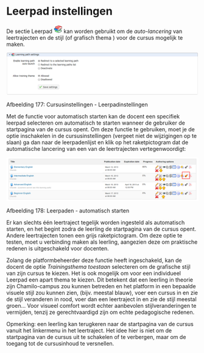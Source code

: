 # Leerpad instellingen

De sectie Leerpad ![](../../.gitbook/assets/graphics327%20%283%29.png) kan worden gebruikt om de _auto-lancering_ van leertrajecten en de stijl \(of grafisch thema \) voor de cursus mogelijk te maken.

![](../../.gitbook/assets/images246%20%283%29.png)

Afbeelding 177: Cursusinstellingen - Leerpadinstellingen

Met de functie voor automatisch starten kan de docent een specifiek leerpad selecteren om automatisch te starten wanneer de gebruiker de startpagina van de cursus opent. Om deze functie te gebruiken, moet je de optie inschakelen in de cursusinstellingen \(vergeet niet de wijzigingen op te slaan\) ga dan naar de leerpadenlijst en klik op het raketpictogram dat de automatische lancering van een van de leertrajecten vertegenwoordigt:

![](../../.gitbook/assets/images247%20%283%29.png)

Afbeelding 178: Leerpaden - automatisch starten

Er kan slechts één leertraject tegelijk worden ingesteld als automatisch starten, en het begint zodra de leerling de startpagina van de cursus opent. Andere leertrajecten tonen een grijs raketpictogram. Om deze optie te testen, moet u verbinding maken als leerling, aangezien deze om praktische redenen is uitgeschakeld voor docenten.

Zolang de platformbeheerder deze functie heeft ingeschakeld, kan de docent de optie _Trainingsthema toestaan_ selecteren om de grafische stijl van zijn cursus te kiezen. Het is ook mogelijk om voor een individueel Leerpad een apart thema te kiezen. Dit betekent dat een leerling in theorie zijn Chamilo-campus zou kunnen betreden en het platform in een bepaalde visuele stijl zou kunnen zien, \(bijv. meestal blauw\), voer een cursus in en zie de stijl veranderen in rood, voer dan een leertraject in en zie de stijl meestal groen... Voor visueel comfort wordt echter aanbevolen stijlveranderingen te vermijden, tenzij ze gerechtvaardigd zijn om echte pedagogische redenen.

Opmerking: een leerling kan terugkeren naar de startpagina van de cursus vanuit het linkermenu in het leertraject. Het idee hier is niet om de startpagina van de cursus uit te schakelen of te verbergen, maar om de toegang tot de cursusinhoud te versnellen.
